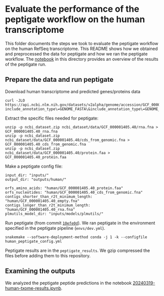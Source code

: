 # Evaluate the performance of the peptigate workflow on the human transcriptome

This folder documents the steps we took to evaluate the peptigate workflow on the human RefSeq transcriptome.
This README shows how we obtained and preprocessed the data for peptigate and how we ran the peptigate workflow.
The [notebook](./20240319-human-txome-results.ipynb) in this directory provides an overview of the results of the peptigate run.

## Prepare the data and run peptigate

Download human transcriptome and predicted genes/proteins data
```
curl -JLO https://api.ncbi.nlm.nih.gov/datasets/v2alpha/genome/accession/GCF_000001405.40/download\?include_annotation_type\=GENOME_FASTA\&include_annotation_type\=GENOME_GFF\&include_annotation_type\=RNA_FASTA\&include_annotation_type\=CDS_FASTA\&include_annotation_type\=PROT_FASTA\&include_annotation_type\=SEQUENCE_REPORT\&hydrated\=FULLY_HYDRATED
```

Extract the specific files needed for peptigate:
```
unzip -p ncbi_dataset.zip ncbi_dataset/data/GCF_000001405.40/rna.fna > GCF_000001405.40_rna.fna
unzip -p ncbi_dataset.zip ncbi_dataset/data/GCF_000001405.40/cds_from_genomic.fna > GCF_000001405.40_cds_from_genomic.fna
unzip -p ncbi_dataset.zip ncbi_dataset/data/GCF_000001405.40/protein.faa > GCF_000001405.40_protein.faa
```

Make a peptigate config file:
```
input_dir: "inputs/"
output_dir: "outputs/human/"

orfs_amino_acids: "human/GCF_000001405.40_protein.faa"
orfs_nucleotides: "human/GCF_000001405.40_cds_from_genomic.fna"
contigs_shorter_than_r2t_minimum_length: "human/GCF_000001405.40_empty.fna"
contigs_longer_than_r2t_minimum_length: "human/GCF_000001405.40_rna.fna"
plmutils_model_dir: "inputs/models/plmutils/"
```

Run peptigate (from commit [`10efe0d`](https://github.com/Arcadia-Science/peptigate/pull/26/commits/10efe0d778fb47631aa7a6ce7cc286e8799c761a)).
We ran peptigate in the environment specified in the peptigate pipeline (`envs/dev.yml`).
```
snakemake --software-deployment-method conda -j 1 -k --configfile human_peptigate_config.yml
```

Peptigate results are in the `peptigate_results`.
We gzip compressed the files before adding them to this repository.

## Examining the outputs

We analyzed the peptigate peptide predictions in the notebook [20240319-human-txome-results.ipynb](./20240319-human-txome-results.ipynb). 
